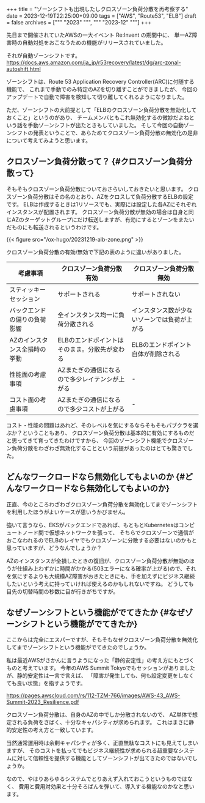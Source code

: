 +++
title = "ゾーンシフトも出現したしクロスゾーン負荷分散を再考察する"
date = 2023-12-19T22:25:00+09:00
tags = ["AWS", "Route53", "ELB"]
draft = false
archives = ["""
  "2023"
  """, """
  "2023-12"
  """]
+++

先日まで開催されていたAWSの一大イベント Re:Invent の期間中に、
単一AZ障害時の自動対処をおこなうための機能がリリースされていました。

それが自動ゾーンシフトです。
<https://docs.aws.amazon.com/ja_jp/r53recovery/latest/dg/arc-zonal-autoshift.html>

ゾーンシフトは、Route 53 Application Recovery Controller(ARC)に付随する機能で、
これまで手動でのみ特定のAZを切り離すことができましたが、
今回のアップデートで自動で障害を検知して切り離してくれるようになりました。

ただ、ゾーンシフトの大前提として「ELBのクロスゾーン負荷分散を無効化しておくこと」というのがあり、
チームメンバともこれ無効化するの微妙だよねという話を手動ゾーンシフトが出たときもしていました。
そして今回の自動ゾーンシフトの発表ということで、あらためてクロスゾーン負荷分散の無効化の是非について考えてみようと思います。


## クロスゾーン負荷分散って？ {#クロスゾーン負荷分散って}

そもそもクロスゾーン負荷分散についておさらいしておきたいと思います。
クロスゾーン負荷分散はその名のとおり、AZをクロスして負荷分散するELBの設定です。
ELBは作成するときは1リソースでも、実際には設定した各AZにそれぞれインスタンスが配置されます。
クロスゾーン負荷分散が無効の場合は自身と同じAZのターゲットグループにだけ転送しますが、有効にするとゾーンをまたいだものにも転送されるというわけです。

{{< figure src="/ox-hugo/20231219-alb-zone.png" >}}

クロスゾーン負荷分散の有効/無効で下記の表のように違いがありました。

| 考慮事項        | クロスゾーン負荷分散 有効 | クロスゾーン負荷分散 無効 |
|-------------|---------------|---------------|
| スティッキーセッション | サポートされる           | サポートされない       |
| バックエンドの偏りの負荷影響 | 全インスタンス均一に負荷分散される | インスタンス数が少ないゾーンでは負荷が上がる |
| AZのインスタンス全損時の挙動 | ELBのエンドポイントはそのまま。分散先が変わる | ELBのエンドポイント自体が削除される |
| 性能面の考慮事項 | AZまたぎの通信になるので多少レイテンシが上がる | -                      |
| コスト面の考慮事項 | AZまたぎの通信になるので多少コストが上がる | -                      |

コスト・性能の問題はあれど、そのレベルを気にするならそもそもパブクラを選ぶか？ということもあり、
クロスゾーン負荷分散は基本的に有効にするものだと思ってきて育ってきたわけですから、
今回のゾーンシフト機能でクロスゾーン負荷分散をわざわざ無効化することという前提があったのはとても驚きでした。


## どんなワークロードなら無効化してもよいのか {#どんなワークロードなら無効化してもよいのか}

正直、今のところわざわざクロスゾーン負荷分散を無効化してまでゾーンシフトを利用したほうがよいケースが思いうかびません。

強いて言うなら、EKSがバックエンドであれば、もともとKubernetesはコンピュートノード間で仮想ネットワークを張って、
そちらでクロスゾーンで通信がおこなわれるのでELBのレイヤでもクロスゾーンに分散する必要はないのかもと思っていますが、どうなんでしょうか？

AZのインスタンスが全損したときの復旧が、クロスゾーン負荷分散が無効のほうが仕組み上わずかに時間がかかる(503エラーになる確率が上がる)ので、それを気にするよりも大規模AZ障害がおきたときにも、手を加えずにビジネス継続したいという考えに持っていければ使えるのかもしれないですね。
どうしても目先の切替時間の秒数に目が行きがちですが。


## なぜゾーンシフトという機能がでてきたか {#なぜゾーンシフトという機能がでてきたか}

ここからは完全にエスパーですが、そもそもなぜクロスゾーン負荷分散を無効化してまでゾーンシフトという機能がでてきたのでしょうか。

私は最近AWSがさかんに言うようになった「静的安定性」の考え方にもとづくものと考えています。
今年のAWS Summit Tokyoでもセッションがありましたが、静的安定性は一言で言えば、
「障害が発生しても、何も設定変更をしなくても良い状態」を指すようです。

<https://pages.awscloud.com/rs/112-TZM-766/images/AWS-43_AWS-Summit-2023_Resilience.pdf>

クロスゾーン負荷分散は、自身のAZの中でしか分散されないので、
AZ単体で想定される負荷をさばく、十分なキャパシティが求められます。
これはまさに静的安定性の考え方と一致しています。

当然通常運用時は余剰キャパシティが多く、正直無駄なコストにも見えてしまいますが、
そのコストを払ってでもビジネス継続性が求められる超重要なシステムに対して信頼性を提供する機能としてゾーンシフトが出てきたのではないでしょうか。

なので、やはりあらゆるシステムでとりあえず入れておこうというものではなく、
費用と費用対効果と十分そろばんを弾いて、導入する機能なのかなと思います。
